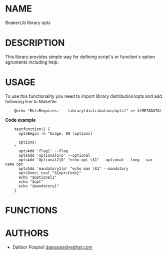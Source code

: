 # NAME

BeakerLib library opts

# DESCRIPTION

This library provides simple way for defining script's or function's option
agruments including help.

# USAGE

To use this functionality you need to import library distribution/opts and add
following line to Makefile.

        @echo "RhtsRequires:    library(distribution/opts)" >> $(METADATA)

**Code example**

        testfunction() {
          optsBegin -h "Usage: $0 [options]
        
          options:
        "
          optsAdd 'flag1' --flag
          optsAdd 'optional1|o' --optional
          optsAdd 'Optional2|O' "echo opt \$1" --optional --long --var-name opt
          optsAdd 'mandatory1|m' "echo man \$1" --mandatory
          optsDone; eval "${optsCode}"
          echo "$optional1"
          echo "$opt"
          echo "$mandatory1"
        }

# FUNCTIONS

# AUTHORS

- Dalibor Pospisil <dapospis@redhat.com>
